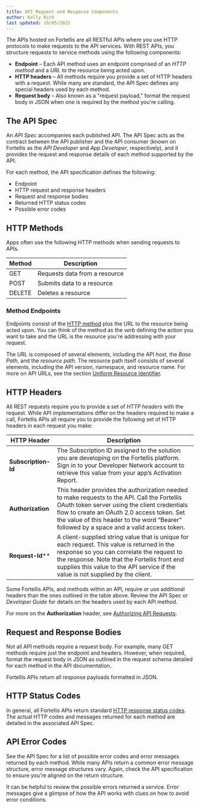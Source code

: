 ```yaml
---
title: API Request and Response Components
author: Kelly Rich
last updated: 10/05/2021
---
```


The APIs hosted on Fortellis are all RESTful APIs where you use HTTP protocols to make requests to the API services. With REST APIs, you structure requests to service methods using the following components:

* **Endpoint** – Each API method uses an endpoint comprised of an *HTTP method* and a *URL* to the resource being acted upon.
* **HTTP headers** – All methods require you provide a set of HTTP headers with a request. While many are standard, the API Spec defines any special headers used by each method.
* **Request body** – Also known as a "request payload," format the request body in JSON when one is required by the method you're calling.

## The API Spec

An *API Spec* accompanies each published API. The API Spec acts as the contract between the API publisher and the API consumer (known on Fortellis as the *API Developer* and *App Developer*, respectively), and it provides the request and response details of each method supported by the API.

For each method, the API specification defines the following:

* Endpoint
* HTTP request and response headers
* Request and response bodies
* Returned HTTP status codes
* Possible error codes

## HTTP Methods

Apps often use the following HTTP methods when sending requests to APIs.

|Method | Description |
|--|--|
| GET | Requests data from a resource |
| POST | Submits data to a resource |
| DELETE| Deletes a resource |

### Method Endpoints

Endpoints consist of the [HTTP method](https://www.w3.org/Protocols/rfc2616/rfc2616-sec9.html) plus the URL to the resource being acted upon. You can think of the method as the *verb* defining the action you want to take and the URL is the resource you're addressing with your request.

The URL is composed of several elements, including the API *host*, the *Base Path*, and the *resource path*. The resource path itself consists of several elements, including the API version, namespace, and resource name. For more on API URLs, see the section [Uniform Resource Identifier](/docs/general/api-design/restful-api-design/#uniform-resource-identifier).

## HTTP Headers

All REST requests require you to provide a set of *HTTP headers* with the request. While API implementations differ on the headers required to make a call, Fortellis APIs all require you to provide the following set of HTTP headers in each request you make:

| HTTP Header | Description |
| ----------- | ----------- |
| **Subscription-Id** | The Subscription ID assigned to the solution you are developing on the Fortellis platform. Sign in to your Developer Network account to retrieve this value from your app’s Activation Report. |
| **Authorization** | This header provides the authorization needed to make requests to the API.    Call the Fortellis OAuth token server using the client credentials flow to create an OAuth 2.0 access token. Set the value of this header to the word “Bearer” followed by a space and a valid access token. |
| **Request-Id**** | A client-supplied string value that is unique for each request. This value is returned in the response so you can correlate the request to the response.    Note that the Fortellis front end supplies this value to the API service if the value is not supplied by the client. |

Some Fortellis APIs, and methods within an API, require or use additional headers than the ones outlined in the table above. Review the API Spec or *Developer Guide* for details on the headers used by each API method.

For more on the **Authorization** header, see [Authorizing API Requests](/docs/general/making-calls/authorizing-requests).

## Request and Response Bodies

Not all API methods require a request body. For example, many GET methods require just the endpoint and headers. However, when required, format the request body in JSON as outlined in the request schema detailed for each method in the API documentation.

Fortellis APIs return all response payloads formatted in JSON.

## HTTP Status Codes

In general, all Fortellis APIs return standard [HTTP response status codes](https://datatracker.ietf.org/doc/html/rfc7231#section-6). The actual HTTP codes and messages returned for each method are detailed in the associated API Spec.

## API Error Codes

See the API Spec for a list of possible error codes and error messages returned by each method. While many APIs return a common error message structure, error message structures vary. Again, check the API specification to ensure you're aligned on the return structure.

It can be helpful to review the possible errors returned a service. Error messages give a glimpse of how the API works with clues on how to avoid error conditions.
